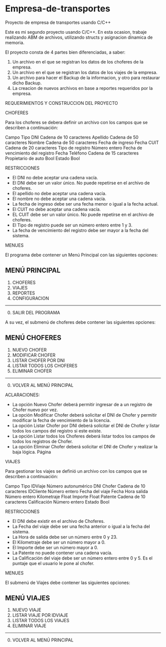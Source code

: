 # Empresa-de-transportes
Proyecto de empresa de transportes usando C/C++

Este es mi segundo proyecto usando C/C++. En esta ocasion, trabaje realizando ABM de archivos, utilizando structs y asignacion dinamica de memoria.

El proyecto consta de 4 partes bien diferenciadas, a saber:

1) Un archivo en el que se registran los datos de los choferes de la empresa.
2) Un archivo en el que se registran los datos de los viajes de la empresa.
3) Un archivo para hacer el Backup de la informacion, y otro para restaurar dicho Backup.
4) La creacion de nuevos archivos en base a reportes requeridos por la empresa.


REQUERIMIENTOS Y CONSTRUCCION DEL PROYECTO

CHOFERES

Para los choferes se debera definir un archivo con los campos que se describen a continuación:

Campo Tipo
DNI Cadena de 10 caracteres
Apellido Cadena de 50 caracteres
Nombre Cadena de 50 caracteres
Fecha de ingreso Fecha
CUIT Cadena de 20 caracteres
Tipo de registro Número entero
Fecha de vencimiento del registro Fecha
Teléfono Cadena de 15 caracteres
Propietario de auto Bool
Estado Bool

RESTRICCIONES

- El DNI no debe aceptar una cadena vacía.
- El DNI debe ser un valor único. No puede repetirse en el archivo de choferes.
- El apellido no debe aceptar una cadena vacía.
- El nombre no debe aceptar una cadena vacía.
- La fecha de ingreso debe ser una fecha menor o igual a la fecha actual.
- El CUIT no debe aceptar una cadena vacía.
- EL CUIT debe ser un valor único. No puede repetirse en el archivo de choferes.
- El Tipo de registro puede ser un número entero entre 1 y 3.
- La fecha de vencimiento del registro debe ser mayor a la fecha del sistema.


MENUES

El programa debe contener un Menú Principal con las siguientes opciones:

MENÚ PRINCIPAL
--------------
1) CHOFERES
2) VIAJES
3) REPORTES
4) CONFIGURACION
----------------------
0) SALIR DEL PROGRAMA


A su vez, el submenú de choferes debe contener las siguientes opciones:

MENÚ CHOFERES
------------------
1) NUEVO CHOFER
2) MODIFICAR CHOFER
3) LISTAR CHOFER POR DNI
4) LISTAR TODOS LOS CHOFERES
5) ELIMINAR CHOFER
--------------------------------
0) VOLVER AL MENÚ PRINCIPAL


ACLARACIONES:

- La opción Nuevo Chofer deberá permitir ingresar de a un registro de Chofer nuevo por vez.
- La opción Modificar Chofer deberá solicitar el DNI de Chofer y permitir modificar la fecha
de vencimiento de la licencia.
- La opción Listar Chofer por DNI deberá solicitar el DNI de Chofer y listar todos los campos
del registro si este existe.
- La opción Listar todos los Choferes deberá listar todos los campos de todos los registros
de Chofer.
- La opción Eliminar Chofer deberá solicitar el DNI de Chofer y realizar la baja lógica.
Página


VIAJES

Para gestionar los viajes se definió un archivo con los campos que se describen a continuación:

Campo Tipo
IDViaje Número autonumérico
DNI Chofer Cadena de 10 caracteres
IDCliente Número entero
Fecha del viaje Fecha
Hora salida Número entero
Kilometraje Float
Importe Float
Patente Cadena de 10 caracteres
Calificación Número entero
Estado Bool


RESTRICCIONES

- El DNI debe existir en el archivo de Choferes.
- La Fecha del viaje debe ser una fecha anterior o igual a la fecha del sistema.
- La Hora de salida debe ser un número entre 0 y 23.
- El Kilometraje debe ser un número mayor a 0.
- El Importe debe ser un número mayor a 0.
- La Patente no puede contener una cadena vacía.
- La Calificación del viaje debe ser un número entero entre 0 y 5. Es el puntaje que el usuario
le pone al chofer.


MENUES

El submenú de Viajes debe contener las siguientes opciones:

MENÚ VIAJES
------------------
1) NUEVO VIAJE
2) LISTAR VIAJE POR IDVIAJE
3) LISTAR TODOS LOS VIAJES
4) ELIMINAR VIAJE
--------------------------------
0) VOLVER AL MENÚ PRINCIPAL


